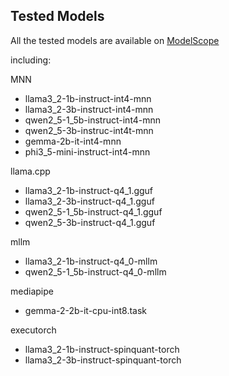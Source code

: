 ## Tested Models

All the tested models are available on [ModelScope](https://modelscope.cn/collections/LLM-Profiler-8683bb4e808a45)

including:

MNN
- llama3_2-1b-instruct-int4-mnn
- llama3_2-3b-instruct-int4-mnn
- qwen2_5-1_5b-instruct-int4-mnn
- qwen2_5-3b-instruc-int4t-mnn
- gemma-2b-it-int4-mnn
- phi3_5-mini-instruct-int4-mnn

llama.cpp
- llama3_2-1b-instruct-q4_1.gguf
- llama3_2-3b-instruct-q4_1.gguf
- qwen2_5-1_5b-instruct-q4_1.gguf
- qwen2_5-3b-instruct-q4_1.gguf

mllm
- llama3_2-1b-instruct-q4_0-mllm
- qwen2_5-1_5b-instruct-q4_0-mllm

mediapipe
- gemma-2-2b-it-cpu-int8.task

executorch
- llama3_2-1b-instruct-spinquant-torch
- llama3_2-3b-instruct-spinquant-torch

